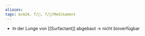 ```yaml
---
aliases: 
tags: m/m24, f/🦠, f/💊/Medikament
---
```

- In der Lunge von [[Surfactant]] abgebaut → nicht bioverfügbar